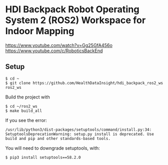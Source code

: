 # HDI Backpack Robot Operating System 2 (ROS2) Workspace for Indoor Mapping

https://www.youtube.com/watch?v=Gg25GfA456o
https://www.youtube.com/c/RoboticsBackEnd

## Setup

    $ cd ~
    $ git clone https://github.com/HealthDataInsight/hdi_backpack_ros2_ws ros2_ws

Build the project with

    $ cd ~/ros2_ws
    $ make build_all

If you see the error:

    /usr/lib/python3/dist-packages/setuptools/command/install.py:34: SetuptoolsDeprecationWarning: setup.py install is deprecated. Use build and pip and other standards-based tools.

You will need to downgrade setuptools, with:

    $ pip3 install setuptools==58.2.0
